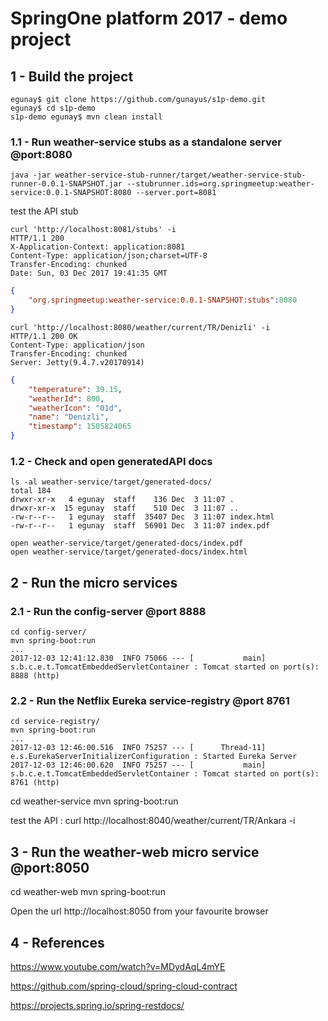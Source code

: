 # SpringOne platform 2017 - demo project

## 1 - Build the project

```shell
egunay$ git clone https://github.com/gunayus/s1p-demo.git
egunay$ cd s1p-demo
s1p-demo egunay$ mvn clean install
```

### 1.1 - Run weather-service stubs as a standalone server @port:8080
```shell
java -jar weather-service-stub-runner/target/weather-service-stub-runner-0.0.1-SNAPSHOT.jar --stubrunner.ids=org.springmeetup:weather-service:0.0.1-SNAPSHOT:8080 --server.port=8081
```

test the API stub 

```shell
curl 'http://localhost:8081/stubs' -i
HTTP/1.1 200 
X-Application-Context: application:8081
Content-Type: application/json;charset=UTF-8
Transfer-Encoding: chunked
Date: Sun, 03 Dec 2017 19:41:35 GMT
```

```json
{
	"org.springmeetup:weather-service:0.0.1-SNAPSHOT:stubs":8080
}
```

```shell
curl 'http://localhost:8080/weather/current/TR/Denizli' -i
HTTP/1.1 200 OK
Content-Type: application/json
Transfer-Encoding: chunked
Server: Jetty(9.4.7.v20170914)
```

```json
{
	"temperature": 39.15,
	"weatherId": 800,
	"weatherIcon": "01d",
	"name": "Denizli",
	"timestamp": 1505824065
}
```

### 1.2 - Check and open generatedAPI docs
 
```shell
ls -al weather-service/target/generated-docs/
total 184
drwxr-xr-x   4 egunay  staff    136 Dec  3 11:07 .
drwxr-xr-x  15 egunay  staff    510 Dec  3 11:07 ..
-rw-r--r--   1 egunay  staff  35407 Dec  3 11:07 index.html
-rw-r--r--   1 egunay  staff  56901 Dec  3 11:07 index.pdf
```

```shell
open weather-service/target/generated-docs/index.pdf
open weather-service/target/generated-docs/index.html
```

## 2 - Run the micro services 


### 2.1 - Run the config-server @port 8888

```shell
cd config-server/
mvn spring-boot:run
...
2017-12-03 12:41:12.830  INFO 75066 --- [           main] s.b.c.e.t.TomcatEmbeddedServletContainer : Tomcat started on port(s): 8888 (http)
```

### 2.2 - Run the Netflix Eureka service-registry @port 8761

```shell
cd service-registry/
mvn spring-boot:run
...
2017-12-03 12:46:00.516  INFO 75257 --- [      Thread-11] e.s.EurekaServerInitializerConfiguration : Started Eureka Server
2017-12-03 12:46:00.620  INFO 75257 --- [           main] s.b.c.e.t.TomcatEmbeddedServletContainer : Tomcat started on port(s): 8761 (http)
```

cd weather-service
mvn spring-boot:run

test the API : 
curl http://localhost:8040/weather/current/TR/Ankara -i


## 3 - Run the weather-web micro service @port:8050

cd weather-web
mvn spring-boot:run

Open the url http://localhost:8050 from your favourite browser

## 4 - References

https://www.youtube.com/watch?v=MDydAqL4mYE

https://github.com/spring-cloud/spring-cloud-contract

https://projects.spring.io/spring-restdocs/

